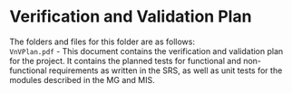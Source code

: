 # Verification and Validation Plan

The folders and files for this folder are as follows:  
`VnVPlan.pdf` - This document contains the verification and validation plan for the project. It contains the planned tests for functional and non-functional requirements as written in the SRS, as well as unit tests for the modules described in the MG and MIS.
